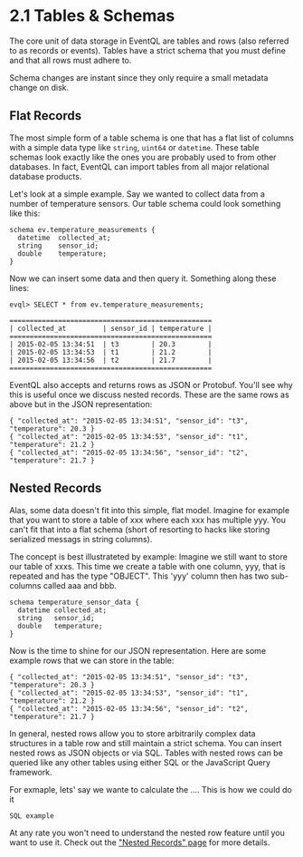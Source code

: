 2.1 Tables & Schemas
====================

The core unit of data storage in EventQL are tables and rows (also referred to
as records or events). Tables have a strict schema that you must define and that
all rows must adhere to.

Schema changes are instant since they only require a small metadata change on disk.

## Flat Records

The most simple form of a table schema is one that has a flat list of columns
with a simple data type like `string`, `uint64` or `datetime`. These table
schemas look exactly like the ones you are probably used to from other databases.
In fact, EventQL can import tables from all major relational database products.

Let's look at a simple example. Say we wanted to collect data
from a number of temperature sensors. Our table schema could look something like
this:

    schema ev.temperature_measurements {
      datetime  collected_at;
      string    sensor_id;
      double    temperature;
    }

Now we can insert some data and then query it. Something along these lines:

    evql> SELECT * from ev.temperature_measurements;

    ==================================================
    | collected_at         | sensor_id | temperature |
    ==================================================
    | 2015-02-05 13:34:51  | t3        | 20.3        |
    | 2015-02-05 13:34:53  | t1        | 21.2        |
    | 2015-02-05 13:34:56  | t2        | 21.7        |
    ==================================================


EventQL also accepts and returns rows as JSON or Protobuf. You'll see why
this is useful once we discuss nested records. These are the same rows as above
but in the JSON representation:

    { "collected_at": "2015-02-05 13:34:51", "sensor_id": "t3", "temperature": 20.3 }
    { "collected_at": "2015-02-05 13:34:53", "sensor_id": "t1", "temperature": 21.2 }
    { "collected_at": "2015-02-05 13:34:56", "sensor_id": "t2", "temperature": 21.7 }


## Nested Records

Alas, some data doesn't fit into this simple, flat model. Imagine for example that
you want to store a table of xxx where each xxx has multiple yyy. You can't fit
that into a flat schema (short of resorting to hacks like storing serialized
messags in string columns).

The concept is best illustrateted by example: Imagine we still want to store our
table of xxxs. This time we create a table with one column, yyy, that is repeated
and has the type "OBJECT". This 'yyy' column then has two sub-columns called
aaa and bbb.

    schema temperature_sensor_data {
      datetime collected_at;
      string   sensor_id;
      double   temperature;
    }

Now is the time to shine for our JSON representation. Here are some example
rows that we can store in the table:

    { "collected_at": "2015-02-05 13:34:51", "sensor_id": "t3", "temperature": 20.3 }
    { "collected_at": "2015-02-05 13:34:53", "sensor_id": "t1", "temperature": 21.2 }
    { "collected_at": "2015-02-05 13:34:56", "sensor_id": "t2", "temperature": 21.7 }

In general, nested rows allow you to store arbitrarily complex data structures
in a table row and still maintain a strict schema. You can insert nested rows as
JSON objects or via SQL. Tables with nested rows can be queried like any other
tables using either SQL or the JavaScript Query framework.

For exmaple, lets' say we wante to calculate the .... This is how we could do it

    SQL example

At any rate you won't need to understand the nested row feature until you want to
use it. Check out the ["Nested Records" page](/docs/sql/nested_records) for more details.


